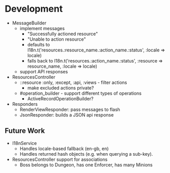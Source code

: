 # Development

- MessageBuilder
  - implement messages
    - "Successfully actioned resource"
    - "Unable to action resource"
    - defaults to
      I18n.t('resources.:resource_name.:action_name.:status', :locale => locale)
    - falls back to I18n.t('resources.:action_name.:status', :resource => resource_name, :locale => locale)
  - support API responses
- ResourcesController
  - ::resource :only, :except, :api, :views - filter actions
    - make excluded actions private?
  - #operation_builder - support different types of operations
    - ActiveRecordOperationBuilder?
- Responders
  - RenderViewResponder: pass messages to flash
  - JsonResponder: builds a JSON api response

## Future Work

- I18nService
  - Handles locale-based fallback (en-gb, en)
  - Handles returned hash objects (e.g. when querying a sub-key).
- ResourcesController support for associations
  - Boss belongs to Dungeon, has one Enforcer, has many Minions
